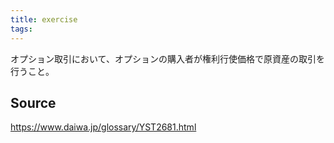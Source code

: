 ```yaml
---
title: exercise
tags: 
---
```


オプション取引において、オプションの購入者が権利行使価格で原資産の取引を行うこと。

## Source
https://www.daiwa.jp/glossary/YST2681.html